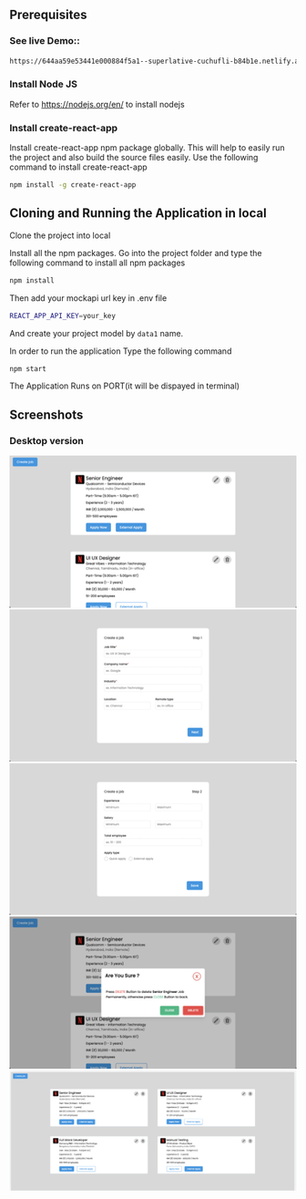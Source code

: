 ## Prerequisites

### See live Demo::
```bash
https://644aa59e53441e000884f5a1--superlative-cuchufli-b84b1e.netlify.app/
```

### Install Node JS

Refer to https://nodejs.org/en/ to install nodejs

### Install create-react-app

Install create-react-app npm package globally. This will help to easily run the project and also build the source files easily. Use the following command to install create-react-app

```bash
npm install -g create-react-app
```

## Cloning and Running the Application in local

Clone the project into local

Install all the npm packages. Go into the project folder and type the following command to install all npm packages

```bash
npm install
```

Then add your mockapi url key in .env file

```bash
REACT_APP_API_KEY=your_key
```

And create your project model by `data1` name.

In order to run the application Type the following command

```bash
npm start
```

The Application Runs on PORT(it will be dispayed in terminal)

## Screenshots

### Desktop version

![1](./public/assets/screenshots/1.png)
![2](./public/assets/screenshots/2.png)
![3](./public/assets/screenshots/3.png)
![4](./public/assets/screenshots/4.png)
![5](./public/assets/screenshots/5.png)
